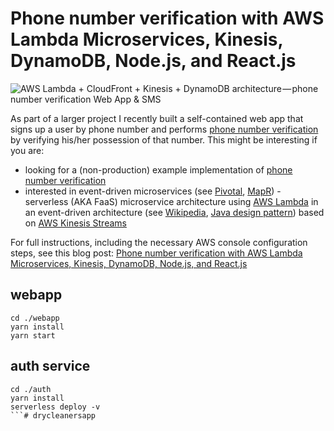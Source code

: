 # Phone number verification with AWS Lambda Microservices, Kinesis, DynamoDB, Node.js, and React.js

![AWS Lambda + CloudFront + Kinesis + DynamoDB architecture — phone number verification Web App & SMS](docs/phone-verification.png)

As part of a larger project I recently built a self-contained web app that signs up a user by phone number and performs [phone number verification](https://en.wikipedia.org/wiki/Telephone_number_verification) by verifying his/her possession of that number. This might be interesting if you are:
- looking for a (non-production) example implementation of [phone number verification](https://en.wikipedia.org/wiki/Telephone_number_verification)
- interested in event-driven microservices (see [Pivotal](https://content.pivotal.io/blog/messaging-patterns-for-event-driven-microservices), [MapR](https://www.google.com/url?sa=t&rct=j&q=&esrc=s&source=web&cd=1&ved=0ahUKEwjHm5_0sarWAhVEKiYKHdmyAX4QFggoMAA&url=https%3A%2F%2Fmapr.com%2Fblog%2Fevent-driven-microservices-patterns%2F&usg=AFQjCNEB28EtCwymkT9oDHULByhKXRjn3A)) - serverless (AKA FaaS) microservice architecture using [AWS Lambda](https://aws.amazon.com/lambda/) in an event-driven architecture (see [Wikipedia](https://en.wikipedia.org/wiki/Event-driven_architecture), [Java design pattern](https://github.com/iluwatar/java-design-patterns/tree/master/event-driven-architecture)) based on [AWS Kinesis Streams](https://docs.aws.amazon.com/streams/latest/dev/introduction.html)

For full instructions, including the necessary AWS console configuration steps, see this blog post: [Phone number verification with AWS Lambda Microservices, Kinesis, DynamoDB, Node.js, and React.js](https://medium.com/@marksoper/phone-number-verification-with-aws-lambda-microservices-kinesis-dynamodb-node-js-and-react-js-bba0eb08ef92)

## webapp

```
cd ./webapp
yarn install
yarn start
```

## auth service

```
cd ./auth
yarn install
serverless deploy -v
```#   d r y c l e a n e r s a p p  
 